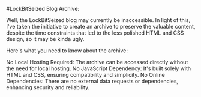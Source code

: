 #LockBitSeized Blog Archive:

Well, the LockBitSeized blog may currently be inaccessible. In light of this, I've taken the initiative to create an archive to preserve the valuable content, despite the time constraints that led to the less polished HTML and CSS design, so it may be kinda ugly.

Here's what you need to know about the archive:

No Local Hosting Required: The archive can be accessed directly without the need for local hosting.
No JavaScript Dependency: It's built solely with HTML and CSS, ensuring compatibility and simplicity.
No Online Dependencies: There are no external data requests or dependencies, enhancing security and reliability.
